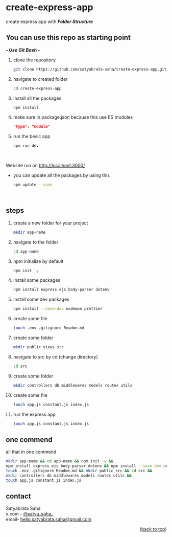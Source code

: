 # create-express-app

create express app with **_Folder Structure_**

## You can use this repo as starting point

**_- Use Git Bash -_**

1. clone the repository

    ```bash
    git clone https://github.com/satyabrata-saha/create-express-app.git
    ```
2. navigate to created folder

    ```bash
    cd create-express-app
    ```
3. install all the packages

    ```bash
    npm install
    ```
4. make sure in package.json because this use ES modules
    ```json
    "type": "module"
    ```
5. run the besic app

    ```bash
    npm run dev
    ```
<br>

Website run on [http://localhost:3000/](http://localhost:3000/)


* you can update all the packages by using this

    ```bash
    npm update --save
    ```
<br>

## steps

1. create a new folder for your project
    ```bash
    mkdir app-name
    ```

2. navigate to the folder
    ```bash
    cd app-name
    ```

3. npm initialize by default
    ```bash
    npm init -y
    ```

4. install some packages
    ```bash
    npm install express ejs body-parser dotenv
    ```

5. install some dev packages
    ```bash
    npm install --save-dev nodemon prettier
    ```
6. create some file
    ```bash
    touch .env .gitignore Readme.md
    ```
7. create some folder
    ```bash
    mkdir public views src
    ```
8. navigate to src by cd (change directory)
    ```bash
    cd src
    ```
9. create some folder
    ```bash
    mkdir controllers db middlewares models routes utils
    ```
10. create some file
    ```bash
    touch app.js constant.js index.js
    ```
11. run the express app
    ```bash
    touch app.js constant.js index.js
    ```

## one commend
all that in one commend
```bash
mkdir app-name && cd app-name && npm init -y &&
npm install express ejs body-parser dotenv && npm install --save-dev nodemon &&
touch .env .gitignore Readme.md && mkdir public src && cd src &&
mkdir controllers db middlewares models routes utils &&
touch app.js constant.js index.js
```

## contact

Satyabrata Saha
<br>
x.com - [@satya_saha_](https://x.com/satya_saha_)
<br>
email- hello.satyabrata.saha@gmail.com

<p align="right">(<a href="#readme-top">back to top</a>)</p>


